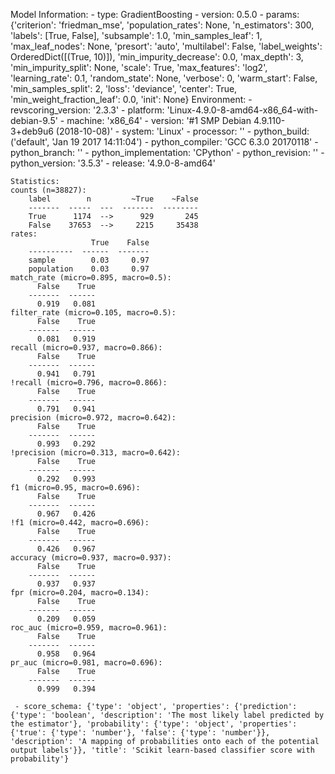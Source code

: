 Model Information:
	 - type: GradientBoosting
	 - version: 0.5.0
	 - params: {'criterion': 'friedman_mse', 'population_rates': None, 'n_estimators': 300, 'labels': [True, False], 'subsample': 1.0, 'min_samples_leaf': 1, 'max_leaf_nodes': None, 'presort': 'auto', 'multilabel': False, 'label_weights': OrderedDict([(True, 10)]), 'min_impurity_decrease': 0.0, 'max_depth': 3, 'min_impurity_split': None, 'scale': True, 'max_features': 'log2', 'learning_rate': 0.1, 'random_state': None, 'verbose': 0, 'warm_start': False, 'min_samples_split': 2, 'loss': 'deviance', 'center': True, 'min_weight_fraction_leaf': 0.0, 'init': None}
	Environment:
	 - revscoring_version: '2.3.3'
	 - platform: 'Linux-4.9.0-8-amd64-x86_64-with-debian-9.5'
	 - machine: 'x86_64'
	 - version: '#1 SMP Debian 4.9.110-3+deb9u6 (2018-10-08)'
	 - system: 'Linux'
	 - processor: ''
	 - python_build: ('default', 'Jan 19 2017 14:11:04')
	 - python_compiler: 'GCC 6.3.0 20170118'
	 - python_branch: ''
	 - python_implementation: 'CPython'
	 - python_revision: ''
	 - python_version: '3.5.3'
	 - release: '4.9.0-8-amd64'
	
	Statistics:
	counts (n=38827):
		label        n         ~True    ~False
		-------  -----  ---  -------  --------
		True      1174  -->      929       245
		False    37653  -->     2215     35438
	rates:
		              True    False
		----------  ------  -------
		sample        0.03     0.97
		population    0.03     0.97
	match_rate (micro=0.895, macro=0.5):
		  False    True
		-------  ------
		  0.919   0.081
	filter_rate (micro=0.105, macro=0.5):
		  False    True
		-------  ------
		  0.081   0.919
	recall (micro=0.937, macro=0.866):
		  False    True
		-------  ------
		  0.941   0.791
	!recall (micro=0.796, macro=0.866):
		  False    True
		-------  ------
		  0.791   0.941
	precision (micro=0.972, macro=0.642):
		  False    True
		-------  ------
		  0.993   0.292
	!precision (micro=0.313, macro=0.642):
		  False    True
		-------  ------
		  0.292   0.993
	f1 (micro=0.95, macro=0.696):
		  False    True
		-------  ------
		  0.967   0.426
	!f1 (micro=0.442, macro=0.696):
		  False    True
		-------  ------
		  0.426   0.967
	accuracy (micro=0.937, macro=0.937):
		  False    True
		-------  ------
		  0.937   0.937
	fpr (micro=0.204, macro=0.134):
		  False    True
		-------  ------
		  0.209   0.059
	roc_auc (micro=0.959, macro=0.961):
		  False    True
		-------  ------
		  0.958   0.964
	pr_auc (micro=0.981, macro=0.696):
		  False    True
		-------  ------
		  0.999   0.394
	
	 - score_schema: {'type': 'object', 'properties': {'prediction': {'type': 'boolean', 'description': 'The most likely label predicted by the estimator'}, 'probability': {'type': 'object', 'properties': {'true': {'type': 'number'}, 'false': {'type': 'number'}}, 'description': 'A mapping of probabilities onto each of the potential output labels'}}, 'title': 'Scikit learn-based classifier score with probability'}

